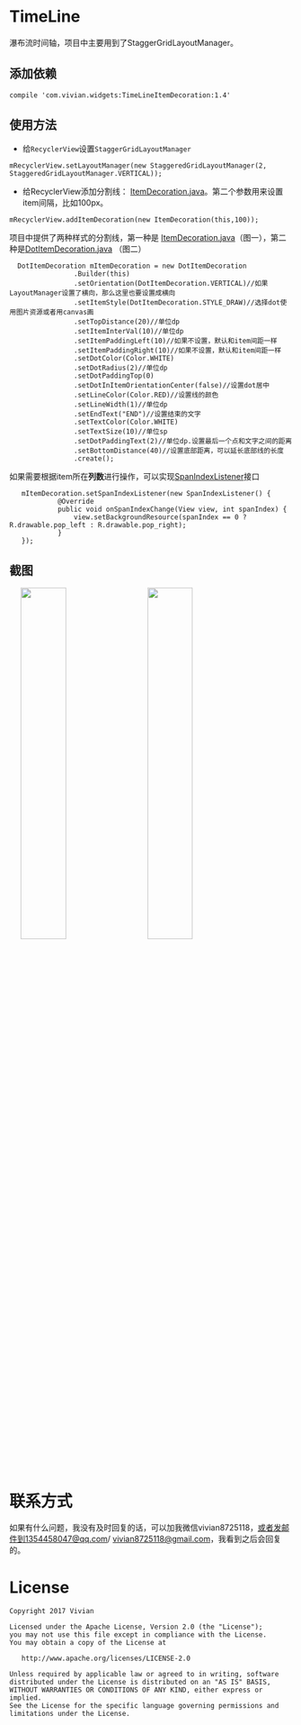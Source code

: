 # TimeLine
瀑布流时间轴，项目中主要用到了StaggerGridLayoutManager。

## 添加依赖
```
compile 'com.vivian.widgets:TimeLineItemDecoration:1.4'
```

## 使用方法
- 给`RecyclerView`设置`StaggerGridLayoutManager`
```
mRecyclerView.setLayoutManager(new StaggeredGridLayoutManager(2, StaggeredGridLayoutManager.VERTICAL));
```

- 给RecyclerView添加分割线： [ItemDecoration.java](https://github.com/vivian8725118/TimeLine/blob/master/app/src/main/java/com/vivian/timeline/timeline1/ItemDecoration.java)。第二个参数用来设置item间隔，比如100px。
```
mRecyclerView.addItemDecoration(new ItemDecoration(this,100));
```


项目中提供了两种样式的分割线，第一种是 [ItemDecoration.java](https://github.com/vivian8725118/TimeLine/blob/master/app/src/main/java/com/vivian/timeline/timeline1/ItemDecoration.java)（图一），第二种是[DotItemDecoration.java](https://github.com/vivian8725118/TimeLine/blob/master/app/src/main/java/com/vivian/timeline/itemdecoration/DotItemDecoration.java)  （图二）

```
  DotItemDecoration mItemDecoration = new DotItemDecoration
                .Builder(this)
                .setOrientation(DotItemDecoration.VERTICAL)//如果LayoutManager设置了横向，那么这里也要设置成横向
                .setItemStyle(DotItemDecoration.STYLE_DRAW)//选择dot使用图片资源或者用canvas画
                .setTopDistance(20)//单位dp
                .setItemInterVal(10)//单位dp
                .setItemPaddingLeft(10)//如果不设置，默认和item间距一样
                .setItemPaddingRight(10)//如果不设置，默认和item间距一样
                .setDotColor(Color.WHITE)
                .setDotRadius(2)//单位dp
                .setDotPaddingTop(0)
                .setDotInItemOrientationCenter(false)//设置dot居中
                .setLineColor(Color.RED)//设置线的颜色
                .setLineWidth(1)//单位dp
                .setEndText("END")//设置结束的文字
                .setTextColor(Color.WHITE)
                .setTextSize(10)//单位sp
                .setDotPaddingText(2)//单位dp.设置最后一个点和文字之间的距离
                .setBottomDistance(40)//设置底部距离，可以延长底部线的长度
                .create();
```


如果需要根据item所在**列数**进行操作，可以实现[SpanIndexListener](https://github.com/vivian8725118/TimeLine/blob/master/app/src/main/java/com/vivian/timeline/itemdecoration/SpanIndexListener.java)接口

```
   mItemDecoration.setSpanIndexListener(new SpanIndexListener() {
            @Override
            public void onSpanIndexChange(View view, int spanIndex) {
                view.setBackgroundResource(spanIndex == 0 ? R.drawable.pop_left : R.drawable.pop_right);
            }
   });
```

## 截图
<div>
<image hspace="20" src="https://github.com/vivian8725118/TimeLine/blob/master/art/FEDD719A6C84658E728E03762C5334AE.jpg" width=40% height=40%/>
<image src="https://github.com/vivian8725118/TimeLine/blob/master/art/A6A1B601503A23E054ABC9B205B2131F.png?raw=true" width=40% height=40%/>
</div>

# 联系方式
如果有什么问题，我没有及时回复的话，可以加我微信vivian8725118，或者发邮件到1354458047@qq.com/ vivian8725118@gmail.com，我看到之后会回复的。

# License

    Copyright 2017 Vivian

    Licensed under the Apache License, Version 2.0 (the "License");
    you may not use this file except in compliance with the License.
    You may obtain a copy of the License at
    
       http://www.apache.org/licenses/LICENSE-2.0
    
    Unless required by applicable law or agreed to in writing, software
    distributed under the License is distributed on an "AS IS" BASIS,
    WITHOUT WARRANTIES OR CONDITIONS OF ANY KIND, either express or implied.
    See the License for the specific language governing permissions and
    limitations under the License.
